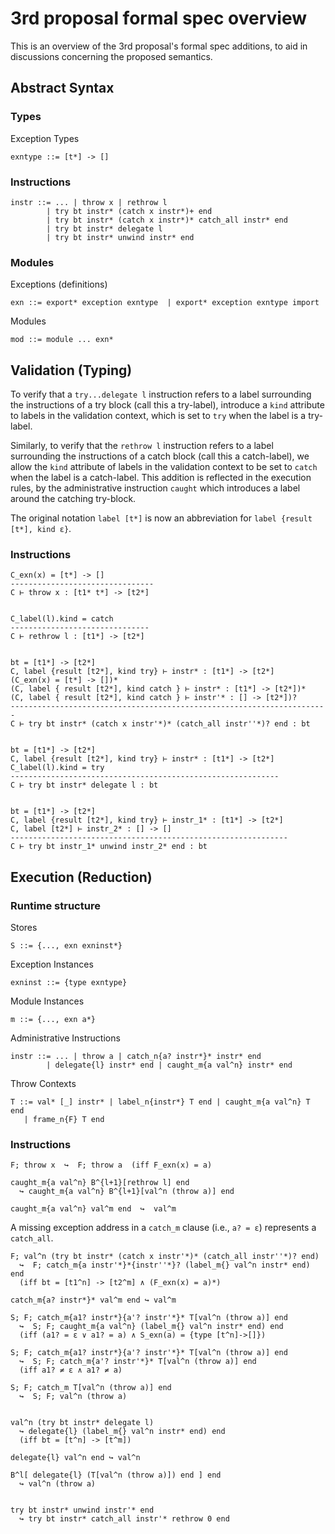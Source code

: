 # 3rd proposal formal spec overview

This is an overview of the 3rd proposal's formal spec additions, to aid in discussions concerning the proposed semantics.

## Abstract Syntax

### Types

Exception Types

```
exntype ::= [t*] -> []
```

### Instructions

```
instr ::= ... | throw x | rethrow l
        | try bt instr* (catch x instr*)+ end
        | try bt instr* (catch x instr*)* catch_all instr* end
        | try bt instr* delegate l
        | try bt instr* unwind instr* end
```

### Modules

Exceptions (definitions)

```
exn ::= export* exception exntype  | export* exception exntype import
```

Modules


```
mod ::= module ... exn*
```

## Validation (Typing)


To verify that a `try...delegate l` instruction refers to a label surrounding the instructions of a try block (call this a try-label), introduce a `kind` attribute to labels in the validation context, which is set to `try` when the label is a try-label.

Similarly, to verify that the `rethrow l` instruction refers to a label surrounding the instructions of a catch block (call this a catch-label), we allow the `kind` attribute of labels in the validation context to be set to `catch` when the label is a catch-label. This addition is reflected in the execution rules, by the administrative instruction `caught` which introduces a label around the catching try-block.

The original notation `label [t*]` is now an abbreviation for `label {result [t*], kind ε}`.


### Instructions


```
C_exn(x) = [t*] -> []
--------------------------------
C ⊢ throw x : [t1* t*] -> [t2*]


C_label(l).kind = catch
-------------------------------
C ⊢ rethrow l : [t1*] -> [t2*]


bt = [t1*] -> [t2*]
C, label {result [t2*], kind try} ⊢ instr* : [t1*] -> [t2*]
(C_exn(x) = [t*] -> [])*
(C, label { result [t2*], kind catch } ⊢ instr* : [t1*] -> [t2*])*
(C, label { result [t2*], kind catch } ⊢ instr'* : [] -> [t2*])?
-----------------------------------------------------------------------
C ⊢ try bt instr* (catch x instr'*)* (catch_all instr''*)? end : bt


bt = [t1*] -> [t2*]
C, label {result [t2*], kind try} ⊢ instr* : [t1*] -> [t2*]
C_label(l).kind = try
------------------------------------------------------------
C ⊢ try bt instr* delegate l : bt


bt = [t1*] -> [t2*]
C, label {result [t2*], kind try} ⊢ instr_1* : [t1*] -> [t2*]
C, label [t2*] ⊢ instr_2* : [] -> []
--------------------------------------------------------------
C ⊢ try bt instr_1* unwind instr_2* end : bt
```

## Execution (Reduction)

### Runtime structure

Stores

```
S ::= {..., exn exninst*}
```

Exception Instances

```
exninst ::= {type exntype}
```

Module Instances

```
m ::= {..., exn a*}
```

Administrative Instructions

```
instr ::= ... | throw a | catch_n{a? instr*}* instr* end
        | delegate{l} instr* end | caught_m{a val^n} instr* end
```

Throw Contexts

```
T ::= val* [_] instr* | label_n{instr*} T end | caught_m{a val^n} T end
   | frame_n{F} T end
```

### Instructions


```
F; throw x  ↪  F; throw a  (iff F_exn(x) = a)

caught_m{a val^n} B^{l+1}[rethrow l] end
  ↪ caught_m{a val^n} B^{l+1}[val^n (throw a)] end

caught_m{a val^n} val^m end  ↪  val^m
```

A missing exception address in a `catch_m` clause (i.e., `a? = ε`) represents a `catch_all`.

```
F; val^n (try bt instr* (catch x instr'*)* (catch_all instr''*)? end)
  ↪  F; catch_m{a instr'*}*{instr''*}? (label_m{} val^n instr* end) end
  (iff bt = [t1^n] -> [t2^m] ∧ (F_exn(x) = a)*)

catch_m{a? instr*}* val^m end ↪ val^m

S; F; catch_m{a1? instr*}{a'? instr'*}* T[val^n (throw a)] end
  ↪  S; F; caught_m{a val^n} (label_m{} val^n instr* end) end
  (iff (a1? = ε ∨ a1? = a) ∧ S_exn(a) = {type [t^n]->[]})

S; F; catch_m{a1? instr*}{a'? instr'*}* T[val^n (throw a)] end
  ↪  S; F; catch_m{a'? instr'*}* T[val^n (throw a)] end
  (iff a1? ≠ ε ∧ a1? ≠ a)

S; F; catch_m T[val^n (throw a)] end
  ↪  S; F; val^n (throw a)


val^n (try bt instr* delegate l)
  ↪ delegate{l} (label_m{} val^n instr* end) end
  (iff bt = [t^n] -> [t^m])

delegate{l} val^n end ↪ val^n

B^l[ delegate{l} (T[val^n (throw a)]) end ] end
  ↪ val^n (throw a)


try bt instr* unwind instr'* end
  ↪ try bt instr* catch_all instr'* rethrow 0 end
```
